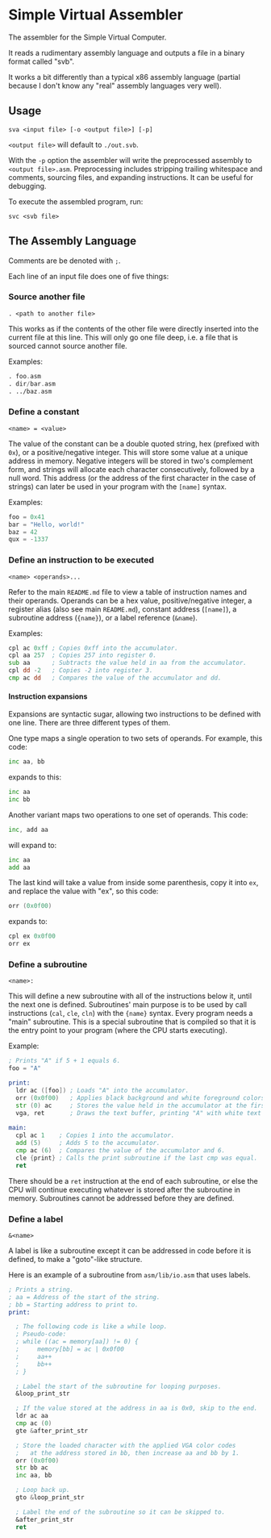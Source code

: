 # Simple Virtual Assembler

The assembler for the Simple Virtual Computer.

It reads a rudimentary assembly language and outputs a file in a binary format called "svb".

It works a bit differently than a typical x86 assembly language (partial because I don't know any "real" assembly languages very well).

## Usage

```
sva <input file> [-o <output file>] [-p]
```
`<output file>` will default to `./out.svb`.

With the `-p` option the assembler will write the preprocessed assembly to `<output file>.asm`.
Preprocessing includes stripping trailing whitespace and comments, sourcing files, and expanding instructions.
It can be useful for debugging.

To execute the assembled program, run:
```
svc <svb file>
```

## The Assembly Language

Comments are be denoted with `;`.

Each line of an input file does one of five things:

### Source another file
```
. <path to another file>
```
This works as if the contents of the other file were directly inserted into the current file at this line.
This will only go one file deep, i.e. a file that is sourced cannot source another file.

Examples:
```asm
. foo.asm
. dir/bar.asm
. ../baz.asm
```

### Define a constant
```
<name> = <value>
```
The value of the constant can be a double quoted string, hex (prefixed with `0x`), or a positive/negative integer.
This will store some value at a unique address in memory.
Negative integers will be stored in two's complement form, and strings will allocate each character consecutively, followed by a null word.
This address (or the address of the first character in the case of strings) can later be used in your program with the `[name]` syntax.

Examples:
```asm
foo = 0x41
bar = "Hello, world!"
baz = 42
qux = -1337
```

### Define an instruction to be executed
```
<name> <operands>...
```
Refer to the main `README.md` file to view a table of instruction names and their operands.
Operands can be a hex value, positive/negative integer, a register alias (also see main `README.md`), constant address (`[name]`), a subroutine address (`{name}`), or a label reference (`&name`).

Examples:
```asm
cpl ac 0xff ; Copies 0xff into the accumulator.
cpl aa 257  ; Copies 257 into register 0.
sub aa      ; Subtracts the value held in aa from the accumulator.
cpl dd -2   ; Copies -2 into register 3.
cmp ac dd   ; Compares the value of the accumulator and dd.
```

#### Instruction expansions
Expansions are syntactic sugar, allowing two instructions to be defined with one line.
There are three different types of them.

One type maps a single operation to two sets of operands. 
For example, this code:
```asm
inc aa, bb
```
expands to this:
```asm
inc aa
inc bb
```

Another variant maps two operations to one set of operands.
This code:
```asm
inc, add aa
```
will expand to:
```asm
inc aa
add aa
```

The last kind will take a value from inside some parenthesis, copy it into `ex`, and replace the value with "ex", so this code:
```asm
orr (0x0f00)
```
expands to:
```asm
cpl ex 0x0f00
orr ex
```

### Define a subroutine
```
<name>:
```
This will define a new subroutine with all of the instructions below it, until the next one is defined.
Subroutines' main purpose is to be used by call instructions (`cal`, `cle`, `cln`) with the `{name}` syntax.
Every program needs a "main" subroutine. This is a special subroutine that is compiled so that it is the entry point to your program (where the CPU starts executing).

Example:
```asm
; Prints "A" if 5 + 1 equals 6.
foo = "A"

print:
  ldr ac ([foo]) ; Loads "A" into the accumulator.
  orr (0x0f00)   ; Applies black background and white foreground colors to the accumulator.
  str (0) ac     ; Stores the value held in the accumulator at the first address in memory.
  vga, ret       ; Draws the text buffer, printing "A" with white text and black background.
  
main:
  cpl ac 1    ; Copies 1 into the accumulator.
  add (5)     ; Adds 5 to the accumulator.
  cmp ac (6)  ; Compares the value of the accumulator and 6.
  cle {print} ; Calls the print subroutine if the last cmp was equal.
  ret
```

There should be a `ret` instruction at the end of each subroutine, or else the CPU will continue executing whatever is stored after the subroutine in memory.
Subroutines cannot be addressed before they are defined.

### Define a label
```
&<name>
```
A label is like a subroutine except it can be addressed in code before it is defined, to make a "goto"-like structure.

Here is an example of a subroutine from `asm/lib/io.asm` that uses labels.
```asm
; Prints a string.
; aa = Address of the start of the string.
; bb = Starting address to print to.
print:

  ; The following code is like a while loop.
  ; Pseudo-code:
  ; while ((ac = memory[aa]) != 0) {
  ;     memory[bb] = ac | 0x0f00
  ;     aa++
  ;     bb++
  ; }

  ; Label the start of the subroutine for looping purposes.
  &loop_print_str

  ; If the value stored at the address in aa is 0x0, skip to the end.
  ldr ac aa
  cmp ac (0)
  gte &after_print_str

  ; Store the loaded character with the applied VGA color codes
  ;   at the address stored in bb, then increase aa and bb by 1.
  orr (0x0f00)
  str bb ac
  inc aa, bb

  ; Loop back up.
  gto &loop_print_str

  ; Label the end of the subroutine so it can be skipped to.
  &after_print_str
  ret
```
